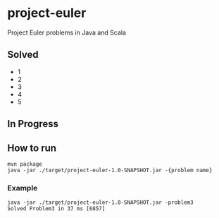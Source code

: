 # project-euler
Project Euler problems in Java and Scala

## Solved
- 1
- 2
- 3
- 4
- 5

## In Progress

## How to run
```
mvn package
java -jar ./target/project-euler-1.0-SNAPSHOT.jar -{problem name}
```

### Example
```
java -jar ./target/project-euler-1.0-SNAPSHOT.jar -problem3
Solved Problem3 in 37 ms [6857]
```
